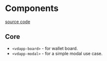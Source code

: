 # Components

[source code](https://github.com/chnejohnson/vue-dapp/tree/main/src/components)

## Core

- `<vdapp-board>` - for wallet board.
- `<vdapp-modal>` - for a simple modal use case.
